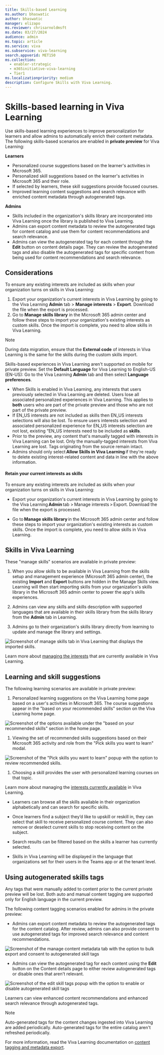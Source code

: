 ```yaml
---
title: Skills-based Learning 
ms.author: bhaswatic
author: bhaswatic
manager: elizapo
ms.reviewer: chrisarnoldmsft
ms.date: 03/27/2024
audience: admin
ms.topic: article
ms.service: viva
ms.subservice: viva-learning
search.appverid: MET150
ms.collection:
  - enabler-strategic
  - m365initiative-viva-learning
  - Tier1
ms.localizationpriority: medium
description: Configure Skills with Viva Learning.
---
```


# Skills-based learning in Viva Learning

Use skills-based learning experiences to improve personalization for learners and allow admins to automatically enrich their content metadata.
The following skills-based scenarios are enabled in **private preview** for Viva Learning:

**Learners**

- Personalized course suggestions based on the learner's activities in Microsoft 365. 
- Personalized skill suggestions based on the learner's activities in Microsoft 365 and their role.
- If selected by learners, these skill suggestions provide focused courses. 
- Improved learning content suggestions and search relevance with enriched content metadata through autogenerated tags.

**Admins**

- Skills included in the organization's skills library are incorporated into Viva Learning once the library is published to Viva Learning.
- Admins can export content metadata to review the autogenerated tags for content catalog and use them for content recommendations and search relevance. 
- Admins can view the autogenerated tag for each content through the **Edit** button on content details page. They can review the autogenerated tags and also disable the autogenerated tags for specific content from being used for content recommendations and search relevance.

## Considerations 


To ensure any existing interests are included as skills when your organization turns on skills in Viva Learning: 

1. Export your organization's current interests in Viva Learning by going to the Viva Learning **Admin** tab > **Manage interests** > **Export**. Download the file when the export is processed. 
2. Go to **Manage skills library** in the Microsoft 365 admin center and follow these steps to import your organization's existing interests as custom skills. Once the import is complete, you need to allow skills in Viva Learning.

> [!NOTE]
> During data migration, ensure that the **External code** of interests in Viva Learning is the same for the skills during the custom skills import.



Skills-based experiences in Viva Learning aren't supported on mobile for private preview. 
Set the **Default Language** for Viva Learning to English-US (EN-US): Go to the Viva Learning **Admin** tab and then select **Language preferences**. 


- When Skills is enabled in Viva Learning, any interests that users previously selected in Viva Learning are deleted. Users lose all associated personalized experiences in Viva Learning. This applies to **both** users who are part of the private preview and those who are not part of the private preview. 
- If EN_US interests are not included as skills then EN_US interests selections will also be lost.
To ensure users interests selection and associated personalized experience for EN_US interests selection are not lost, existing “EN_US interests need to be included as **skills**. 
- Prior to the preview, any content that's manually tagged with interests in Viva Learning can be lost. Only the manually-tagged interests from Viva Learning are lost. Tags originating from the source remain intact. 
- Admins should only select **Allow Skills in Viva Learning** if they're ready to delete existing interest-related content and data in line with the above information. 


#### Retain your current interests as skills

To ensure any existing interests are included as skills when your organization turns on skills in Viva Learning: 

- Export your organization's current interests in Viva Learning by going to the Viva Learning **Admin** tab > Manage interests > Export. Download the file when the export is processed. 

- Go to **Manage skills library** in the Microsoft 365 admin center and follow these steps to import your organization's existing interests as custom skills. Once the import is complete, you need to allow skills in Viva Learning.

## Skills in Viva Learning

These "manage skills" scenarios are available in private preview:

1. When you allow skills to be available in Viva Learning from the skills setup and management experience (Microsoft 365 admin center), the existing **Import** and **Export** buttons are hidden in the Manage Skills view. Learning will then start importing skills from your organization's skills library in the Microsoft 365 admin center to power the app's skills experiences. 

2. Admins can view any skills and skills description with supported languages that are available in their skills library from the skills library from the **Admin** tab in Learning.

3. Admins go to their organization's skills library directly from learning to update and manage the library and settings.


![Screenshot of manage skills tab in Viva Learning that displays the imported skills.](../media/learning/skills-learning-manage-skills.png)


Learn more about [managing the interests](/viva/learning/interests) that are currently available in Viva Learning. 

## Learning and skill suggestions

The following learning scenarios are available in private preview:

1. Personalized learning suggestions on the Viva Learning home page based on a user's activities in Microsoft 365. The course suggestions appear in the "based on your recommended skills" section on the Viva Learning home page. 


![Screenshot of the options available under the "based on your recommended skills" section in the home page.](../media/learning/skills-recommendation.png)

1. Viewing the set of recommended skills suggestions based on their Microsoft 365 activity and role from the "Pick skills you want to learn" modal. 

![Screenshot of the "Pick skills you want to learn" popup with the option to review recommended skills.](../media/learning/skills-pick-skills.png)

1. Choosing a skill provides the user with personalized learning courses on that topic. 

Learn more about managing the [interests currently available](https://support.microsoft.com/en-au/office/personalize-your-learning-with-viva-learning-ca774f08-6bed-441b-a74b-3aac15cd9019) in Viva Learning.

- Learners can browse all the skills available in their organization alphabetically and can search for specific skills.

- Once learners find a subject they’d like to upskill or reskill in, they can select that skill to receive personalized course content. They can also remove or deselect current skills to stop receiving content on the subject. 

- Search results can be filtered based on the skills a learner has currently selected.

- Skills in Viva Learning will be displayed in the language that organizations set for their users in the Teams app or at the tenant level. 

## Using autogenerated skills tags 

Any tags that were manually added to content prior to the current private preview will be lost.
Both auto and manual content tagging are supported only for English language in the current preview. 

The following content tagging scenarios enabled for admins in the private preview:

- Admins can export content metadata to review the autogenerated tags for the content catalog. After review, admins can also provide consent to use autogenerated tags for improved search relevance and content recommendations. 

![Screenshot of the manage content metadata tab with the option to bulk export and consent to autogenerated skill tags](../media/learning/skills-bulk-import.png)

- Admins can view the autogenerated tag for each content using the **Edit** button on the Content details page to either review autogenerated tags or disable ones that aren't relevant.

![Screenshot of the edit skill tags popup with the option to enable or disable autogenerated skill tags](../media/learning/skills-autogenerated-tags.png)

Learners can view enhanced content recommendations and enhanced search relevance through autogenerated tags. 

>[!NOTE]
> Auto-generated tags for the content changes ingested into Viva Learning are added periodically. Auto-generated tags for the entire catalog aren't refreshed periodically.

For more information, read the Viva Learning documentation on [content tagging and metadata export](/viva/learning/content-tagging).
